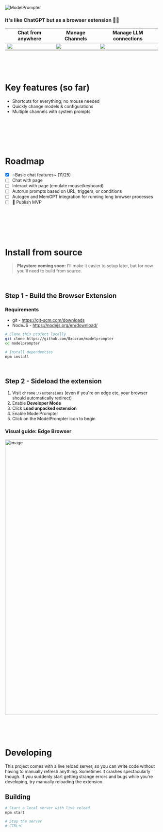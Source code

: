 ![ModelPrompter](https://github.com/0xozram/modelprompter/assets/151397270/e5441c2e-c6d0-4425-9ba6-e1c97ad26a6a)

### It's like ChatGPT but as a browser extension 🧚✨

| Chat from anywhere | Manage Channels | Manage LLM connections |
|-|-|-|
| ![](https://github.com/0xozram/modelprompter/assets/151397270/68ddf351-b9de-481e-821f-abb7494e5448) | ![](https://github.com/0xozram/modelprompter/assets/151397270/9296d533-5130-4a5a-a41e-d9cec4fc15b5) | ![](https://github.com/0xozram/modelprompter/assets/151397270/74876598-bc22-4a96-a43e-76b0fcc21098) |

<br>
<br>
<br>

# Key features (so far)
- Shortcuts for everything; no mouse needed
- Quickly change models & configurations
- Multiple channels with system prompts

<br>
<br>
<br>
<br>
<br>

# Roadmap
- [x] ~Basic chat features~ (11/25)
- [ ] Chat with page
- [ ] Interact with page (emulate mouse/keyboard)
- [ ] Autorun prompts based on URL, triggers, or conditions
- [ ] Autogen and MemGPT integration for running long browser processes
- [ ] 🥳 Publish MVP

<br>
<br>
<br>
<br>
<br>

# Install from source
> **Playstore coming soon:** I'll make it easier to setup later, but for now you'll need to build from source.

<br>

## Step 1 - Build the Browser Extension
### Requirements
- git - https://git-scm.com/downloads
- NodeJS - https://nodejs.org/en/download/

```bash
# Clone this project locally
git clone https://github.com/0xozram/modelprompter
cd modelprompter

# Install dependencies
npm install
```

<br>

## Step 2 - Sideload the extension
1. Visit `chrome://extensions` (even if you're on edge etc, your browser should automatically redirect)
2. Enable **Developer Mode**
3. Click **Load unpacked extension**
4. Enable ModelPrompter
5. Click on the ModelPrompter icon to begin

### Visual guide: Edge Browser
<img width="906" alt="image" src="https://github.com/0xozram/modelprompter/assets/151397270/7768ff80-5f03-43e8-9f5f-5b3924b1a4e9">

<br>
<br>
<br>
<br>
<br>

# Developing
This project comes with a live reload server, so you can write code without having to manually refresh anything. Sometimes it crashes spectacularly though. If you suddenly start getting strange errors and bugs while you're developing, try manually reloading the extension.

## Building
```bash
# Start a local server with live reload
npm start

# Stop the server
# CTRL+C
```
